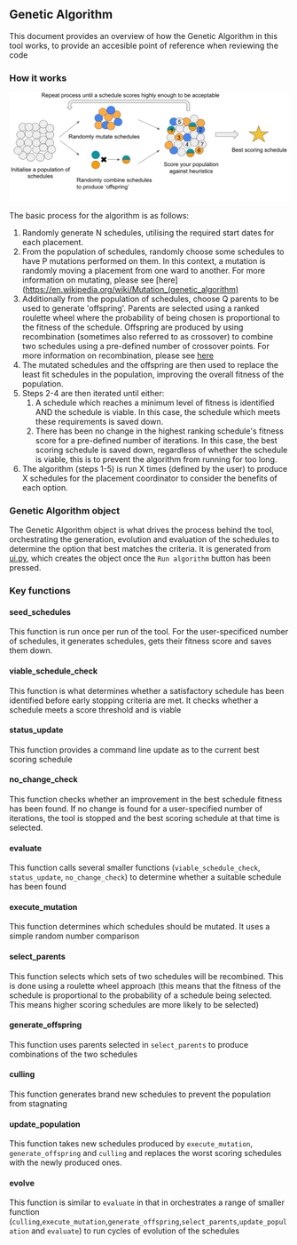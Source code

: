 ## Genetic Algorithm
This document provides an overview of how the Genetic Algorithm in this tool works, to provide an accesible point of reference when reviewing the code

### How it works
![Genetic Algorithm Diagram](genetic_algorithm_diagram.png)

The basic process for the algorithm is as follows:
1. Randomly generate N schedules, utilising the required start dates for 
   each placement.
2. From the population of schedules, randomly choose some schedules to have 
   P mutations performed on them. In this context, a mutation is randomly 
   moving a placement from one ward to another. For more information on mutating, please see [here](https://en.wikipedia.org/wiki/Mutation_(genetic_algorithm)
3. Additionally from the population of schedules, choose Q parents to be used
   to generate 'offspring'. Parents are selected using a ranked roulette wheel
   where the probability of being chosen is proportional to the fitness of the
   schedule. Offspring are produced by using recombination (sometimes also 
   referred to as crossover) to combine two schedules using a pre-defined
   number of crossover points. For more information on recombination, please see [here](https://en.wikipedia.org/wiki/Crossover_(genetic_algorithm))
4. The mutated schedules and the offspring are then used to replace the least
   fit schedules in the population, improving the overall fitness of the 
   population.
5. Steps 2-4 are then iterated until either:
    1. A schedule which reaches a minimum level of fitness is identified 
    AND the schedule is viable. In this case, the schedule which meets these 
    requirements is saved down.
    2. There has been no change in the highest ranking schedule's fitness score
    for a pre-defined number of iterations. In this case, the best scoring
    schedule is saved down, regardless of whether the schedule is viable, this
    is to prevent the algorithm from running for too long.
6. The algorithm (steps 1-5) is run X times (defined by the user) to produce 
   X schedules for the placement coordinator to consider the benefits of 
   each option.


### Genetic Algorithm object
The Genetic Algorithm object is what drives the process behind the tool, orchestrating the generation, evolution and evaluation of the schedules to determine the option that best matches the criteria. It is generated from [ui.py](../ui.py), which creates the object once the `Run algorithm` button has been pressed.

### Key functions
#### seed_schedules
This function is run once per run of the tool. For the user-specificed number of schedules, it generates schedules, gets their fitness score and saves them down.

#### viable_schedule_check
This function is what determines whether a satisfactory schedule has been identified before early stopping criteria are met. It checks whether a schedule meets a score threshold and is viable

#### status_update
This function provides a command line update as to the current best scoring schedule

#### no_change_check
This function checks whether an improvement in the best schedule fitness has been found. If no change is found for a user-specified number of iterations, the tool is stopped and the best scoring schedule at that time is selected.

#### evaluate
This function calls several smaller functions (`viable_schedule_check`, `status_update`, `no_change_check`) to determine whether a suitable schedule has been found

#### execute_mutation
This function determines which schedules should be mutated. It uses a simple random number comparison

#### select_parents
This function selects which sets of two schedules will be recombined. This is done using a roulette wheel approach (this means that the fitness of the schedule is proportional to the probability of a schedule being selected. This means higher scoring schedules are more likely to be selected)

#### generate_offspring
This function uses parents selected in `select_parents` to produce combinations of the two schedules

#### culling
This function generates brand new schedules to prevent the population from stagnating

#### update_population
This function takes new schedules produced by `execute_mutation`, `generate_offspring` and `culling` and replaces the worst scoring schedules with the newly produced ones.

#### evolve
This function is similar to `evaluate` in that in orchestrates a range of smaller function (`culling`,`execute_mutation`,`generate_offspring`,`select_parents`,`update_population` and `evaluate`) to run cycles of evolution of the schedules